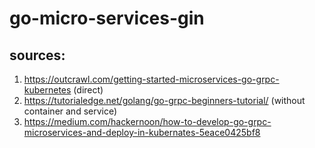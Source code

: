 # go-micro-services-gin

## sources:
1. https://outcrawl.com/getting-started-microservices-go-grpc-kubernetes (direct)
2. https://tutorialedge.net/golang/go-grpc-beginners-tutorial/ (without container and service)
3. https://medium.com/hackernoon/how-to-develop-go-grpc-microservices-and-deploy-in-kubernates-5eace0425bf8
